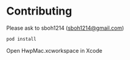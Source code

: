 # Contributing

Please ask to sboh1214 (sboh1214@gmail.com)

```bash
pod install
```

Open HwpMac.xcworkspace in Xcode
